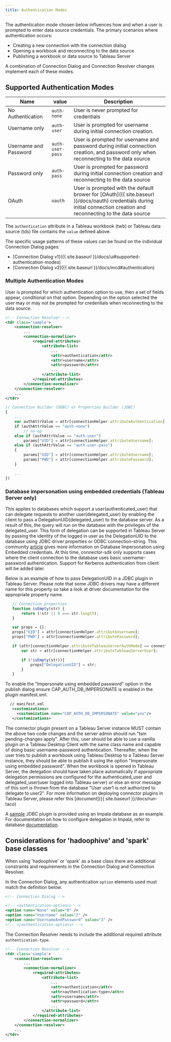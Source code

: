 ```yaml
---
title: Authentication Modes
---
```


The authentication mode chosen below influences how and when a user is prompted to enter data source credentials. The primary scenarios where authentication occurs:

- Creating a new connection with the connection dialog
- Opening a workbook and reconnecting to the data source
- Publishing a workbook or data source to Tableau Server

A combination of Connection Dialog and Connection Resolver changes implement each of these modes.

## Supported Authentication Modes

| Name | value | Description |
| - | - | - |
| No Authentication | `auth-none` | User is never prompted for credentials |
| Username only | `auth-user` | User is prompted for username during initial connection creation. |
| Username and Password | `auth-user-pass` | User is prompted for username and password during initial connection creation, and password only when reconnecting to the data source |
| Password only | `auth-pass` | User is prompted for password during initial connection creation and reconnecting to the data source |
| OAuth | `oauth` | User is prompted with the default brower for [OAuth]({{ site.baseurl }}/docs/oauth) credentials during initial connection creation and reconnecting to the data source |

The ```authentication``` attribute in a Tableau workbook (twb) or Tableau data source (tds) file contains the ```value``` defined above.

The specific usage patterns of these values can be found on the individual Connection Dialog pages:

- [Connection Dialog v1]({{ site.baseurl }}/docs/ui#supported-authentication-modes) 
- [Connection Dialog v2]({{ site.baseurl }}/docs/mcd#authentication)


### Multiple Authentication Modes

User is prompted for which authentication option to use, then a set of fields appear, conditional on that option.  Depending on the option selected the user may or may not be prompted for credentials when reconnecting to the data source.

```xml
<!-- Connection Resolver -->
<tdr class='sample'>
    <connection-resolver>
        ...
        <connection-normalizer>
            <required-attributes>
                <attribute-list>
                    ...
                    <attr>authentication</attr>
                    <attr>username</attr>
                    <attr>password</attr>
                    ...
                </attribute-list>
            </required-attributes>
        </connection-normalizer>
    </connection-resolver>
    ...
</tdr>
```

```javascript
// Connection Builder (ODBC) or Properties Builder (JDBC)
{
    ...
    var authAttrValue = attr[connectionHelper.attributeAuthentication];
    if (authAttrValue == "auth-none")
        // no-op
    else if (authAttrValue == "auth-user")
        params["UID"] = attr[connectionHelper.attributeUsername];
    else if (authAttrValue == "auth-user-pass")
    {
        params["UID"] = attr[connectionHelper.attributeUsername];
        params["PWD"] = attr[connectionHelper.attributePassword];
    }

    ...
})
```

### Database impersonation using embedded credentials (Tableau Server only)

This applies to databases which support a user(authenticated_user) that can delegate requests to another user(delegated_user) by enabling the client to pass a DelegationUID(delegated_user) to the database server. As a result of this, the query will run on the database with the privileges of the delegated_user. This form of delegation can be supported in Tableau Server by passing the identity of the logged in user as the DelegationUID to the database using JDBC driver properties or ODBC connection-string. This community [article](https://community.tableau.com/docs/DOC-11137) gives more information on Database Impersonation using Embedded credentials. At this time, connector-sdk only supports cases where the client connection to the database uses basic username-password authentication. Support for Kerberos authentication from client will be added later.

Below is an example of how to pass DelegationUID in a JDBC plugin in Tableau Server. Please note that some JDBC drivers may have a different name for this property so take a look at driver documentation for the appropriate property name.

 ```javascript
    // Connection properties
    function isEmpty(str) {
        return (!str || 0 === str.length);
    }

    var props = {};
    props["UID"] = attr[connectionHelper.attributeUsername];
    props["PWD"] = attr[connectionHelper.attributePassword];

    if (attr[connectionHelper.attributeTableauServerAuthMode] == connectionHelper.valueAuthModeDBImpersonate) {
        var str = attr[connectionHelper.attributeTableauServerUser];

        if (!isEmpty(str)){
            props["DelegationUID"] = str;
        }
    }
 ```

To enable the "Impersonate using embedded password" option in the publish dialog ensure CAP_AUTH_DB_IMPERSONATE is enabled in the plugin manifest.xml.
 ```xml
   // manifest.xml
    <customizations>
      <customization name="CAP_AUTH_DB_IMPERSONATE" value="yes"/>
    </customizations>
 ```

The connector plugin present on a Tableau Server instance MUST contain the above two code changes and the server admin should run "tsm pending-changes apply". After this, user should be able to use a vanilla plugin on a Tableau Desktop Client with the same class name and capable of doing basic username-password authentication. Thereafter, when the user tries to publish a workbook using Tableau Desktop to a Tableau Server instance, they should be able to publish it using the option "Impersonate using embedded password". When the workbook is opened in Tableau Server, the delegation should have taken place automatically if appropriate delegation permissions are configured for the authenticated_user and delegated_user(user logged into Tableau server) or else an error message of this sort is thrown from the database "User user1 is not authorized to delegate to user2". For more information on deploying connector plugins in Tableau Server, please refer this [document]({{ site.baseurl }}/docs/run-taco)

A [sample](https://github.com/tableau/connector-plugin-sdk/tree/master/samples/plugins/db_impersonation) JDBC plugin is provided using an Impala database as an example. For documentation on how to configure delegation in Impala, refer to database [documentation](https://impala.apache.org/docs/build/html/topics/impala_delegation.html).

## Considerations for 'hadoophive' and 'spark' base classes

When using 'hadoophive' or 'spark' as a base class there are additional constraints and requirements in the Connection Dialog and Connection Resolver.

In the Connection Dialog, any authentication ```option``` elements used must match the definition below.

```xml
<!-- Connection Dialog -->

<!-- <authentication-options> -->
<option name="None" value="0" />
<option name="Username" value="2" />
<option name="UsernameAndPassword" value="3" />
<!-- </authentication-options> -->
```

The Connection Resolver needs to include the additional required attribute ```authentication-type```.
```xml
<!-- Connection Resolver -->
<tdr class='sample'>
    <connection-resolver>
        ...
        <connection-normalizer>
            <required-attributes>
                <attribute-list>
                    ...
                    <attr>authentication</attr>
                    <attr>authentication-type</attr>
                    <attr>username</attr>
                    <attr>password</attr>
                    ...
                </attribute-list>
            </required-attributes>
        </connection-normalizer>
    </connection-resolver>
    ...
</tdr>
```
